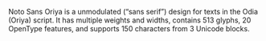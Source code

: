 Noto Sans Oriya is a unmodulated (“sans serif”) design for texts in the Odia (Oriya) script. It has multiple weights and widths, contains 513 glyphs, 20 OpenType features, and supports 150 characters from 3 Unicode blocks.